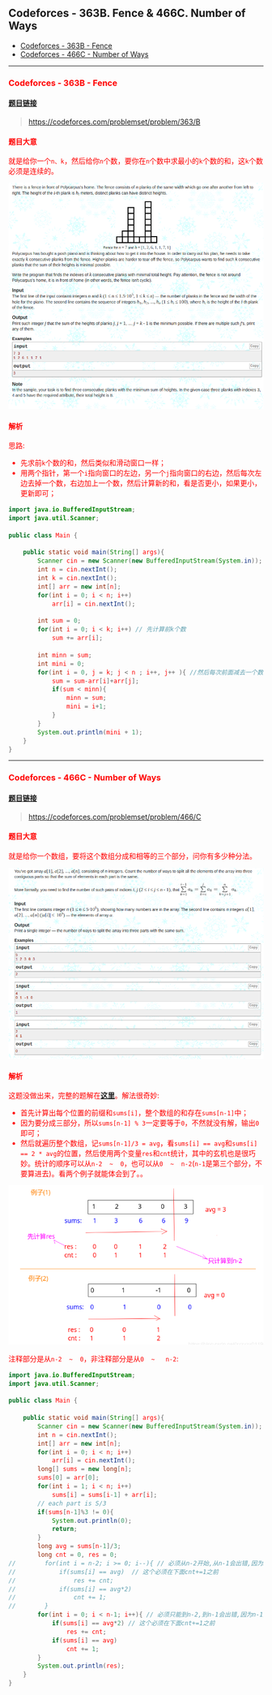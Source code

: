 ﻿## Codeforces - 363B. Fence & 466C. Number of Ways

* [Codeforces - 363B - Fence](#1)
* [Codeforces - 466C - Number of Ways](#codeforces---466c---number-of-ways)

***
### <font color  = red id = "1">Codeforces - 363B - Fence
#### [题目链接](https://codeforces.com/problemset/problem/363/B)

> https://codeforces.com/problemset/problem/363/B

#### 题目大意
就是给你一个`n、k`，然后给你`n`个数，要你在`n`个数中求最小的`k`个数的和，这`k`个数必须是连续的。

![在这里插入图片描述](images/363B_t.png)
#### 解析
思路: 

* 先求前`k`个数的和，然后类似和滑动窗口一样；
* 用两个指针，第一个`i`指向窗口的左边，另一个`j`指向窗口的右边，然后每次左边去掉一个数，右边加上一个数，然后计算新的和，看是否更小，如果更小，更新即可；

```java
import java.io.BufferedInputStream;
import java.util.Scanner;

public class Main {

    public static void main(String[] args){
        Scanner cin = new Scanner(new BufferedInputStream(System.in));
        int n = cin.nextInt();
        int k = cin.nextInt();
        int[] arr = new int[n];
        for(int i = 0; i < n; i++)
            arr[i] = cin.nextInt();

        int sum = 0;
        for(int i = 0; i < k; i++) // 先计算前k个数
            sum += arr[i];

        int minn = sum;
        int mini = 0;
        for(int i = 0, j = k; j < n ; i++, j++ ){ //然后每次前面减去一个数，后面加上一个数，看是否有更小的k个数
            sum = sum-arr[i]+arr[j];
            if(sum < minn){
                minn = sum;
                mini = i+1;
            }
        }
        System.out.println(mini + 1);
    }
}
```
***
### <font color  = red id = "2">Codeforces - 466C - Number of Ways
#### [题目链接](https://codeforces.com/problemset/problem/466/C)

> https://codeforces.com/problemset/problem/466/C

#### 题目大意
就是给你一个数组，要将这个数组分成和相等的三个部分，问你有多少种分法。


![在这里插入图片描述](images/466C_t.png)

#### 解析

这题没做出来，完整的题解在[**这里**](https://codeforces.com/blog/entry/13758)。解法很奇妙:

* 首先计算出每个位置的前缀和`sums[i]`，整个数组的和存在`sums[n-1]`中；
* 因为要分成三部分，所以`sums[n-1] % 3`一定要等于`0`，不然就没有解，输出`0`即可；
* 然后就遍历整个数组，记`sums[n-1]/3 = avg`，看`sums[i] == avg`和`sums[i] == 2 * avg`的位置，然后使用两个变量`res`和`cnt`统计，其中的玄机也是很巧妙。统计的顺序可以从`n-2  ~  0`，也可以从`0  ~  n-2`(<font color = red>`n-1`是第三个部分，不要算进去</font>)。看两个例子就能体会到了。。


![在这里插入图片描述](images/466_s.png)

注释部分是从`n-2  ~  0`，非注释部分是从`0  ~   n-2`: 
```java
import java.io.BufferedInputStream;
import java.util.Scanner;

public class Main {

    public static void main(String[] args){
        Scanner cin = new Scanner(new BufferedInputStream(System.in));
        int n = cin.nextInt();
        int[] arr = new int[n];
        for(int i = 0; i < n; i++)
            arr[i] = cin.nextInt();
        long[] sums = new long[n];
        sums[0] = arr[0];
        for(int i = 1; i < n; i++)
            sums[i] = sums[i-1] + arr[i];
        // each part is S/3
        if(sums[n-1]%3 != 0){
            System.out.println(0);
            return;
        }
        long avg = sums[n-1]/3;
        long cnt = 0, res = 0;
//        for(int i = n-2; i >= 0; i--){ // 必须从n-2开始,从n-1会出错,因为n-1是第3个S/3了
//            if(sums[i] == avg)  // 这个必须在下面cnt+=1之前
//                res += cnt;
//            if(sums[i] == avg*2)
//                cnt += 1;
//        }
        for(int i = 0; i < n-1; i++){ // 必须只能到n-2,到n-1会出错,因为n-1是第3个S/3了
            if(sums[i] == avg*2) // 这个必须在下面cnt+=1之前
                res += cnt;
            if(sums[i] == avg)
                cnt += 1;
        }
        System.out.println(res);
    }
}
```

